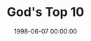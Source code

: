 ---
layout: series
series: "God's Top 10"
permalink: "/gods-top-10/"
title: God's Top 10
date: 1998-06-07 00:00:00
endDate: 1998-08-09 00:00:00
description: "We look at the 10 Commandments and their relevancy in our lives today. "
src: "http://s3.amazonaws.com/crossroads-media/images/legacy/content/"
---
